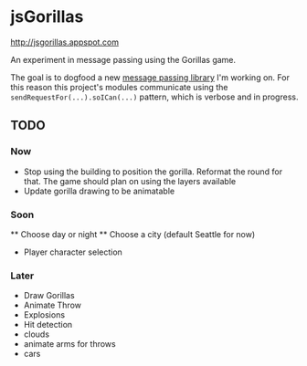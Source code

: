jsGorillas
==========

http://jsgorillas.appspot.com

An experiment in message passing using the Gorillas game.

The goal is to dogfood a new [message passing library](https://github.com/felizuno/jsgorillas/blob/master/js/messenger.js) I'm working on.
For this reason this project's modules communicate using the `sendRequestFor(...).soICan(...)` pattern, which is verbose and in progress.

## TODO

### Now

* Stop using the building to position the gorilla. Reformat the round for that. The game should plan on using the layers available
* Update gorilla drawing to be animatable

### Soon

** Choose day or night
** Choose a city (default Seattle for now)
* Player character selection

### Later

* Draw Gorillas
* Animate Throw
* Explosions
* Hit detection
* clouds
* animate arms for throws
* cars
